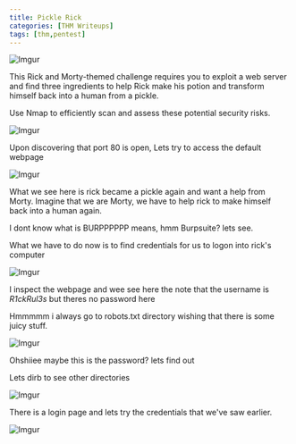 ```yaml
---
title: Pickle Rick
categories: [THM Writeups]
tags: [thm,pentest]
---
```

![Imgur](https://i.imgur.com/yw2LeM0.png)

This Rick and Morty-themed challenge requires you to exploit a web server and find three ingredients to help Rick make his potion and transform himself back into a human from a pickle.

Use Nmap to efficiently scan and assess these potential security risks.

![Imgur](https://i.imgur.com/OMRJETa.png)

Upon discovering that port 80 is open, Lets try to access the default webpage

![Imgur](https://i.imgur.com/FKW6X0I.png)

What we see here is rick became a pickle again and want a help from Morty. Imagine that we are Morty, we have to help rick to make himself back into a human again. 

I dont know what is BURPPPPPP means, hmm Burpsuite? lets see.

What we have to do now is to find credentials for us to logon into rick's computer

![Imgur](https://i.imgur.com/l0z7o2T.png)

I inspect the webpage and wee see here the note that the username is *R1ckRul3s* but theres no password here

Hmmmmm i always go to robots.txt directory wishing that there is some juicy stuff.

![Imgur](https://i.imgur.com/JW0Ufjm.png)

Ohshiiee maybe this is the password? lets find out

Lets dirb to see other directories

![Imgur](https://i.imgur.com/0mIwxSW.png)


There is a login page and lets try the credentials that we've saw earlier.

![Imgur](https://i.imgur.com/kaPL5Tk.png)

